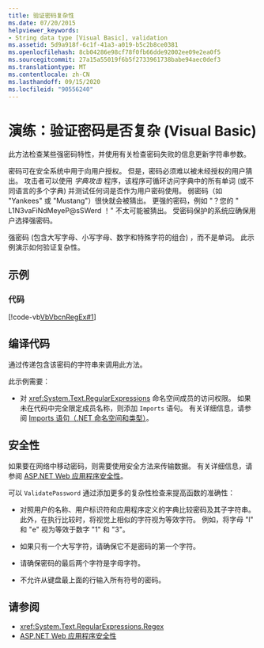 ```yaml
---
title: 验证密码复杂性
ms.date: 07/20/2015
helpviewer_keywords:
- String data type [Visual Basic], validation
ms.assetid: 5d9a918f-6c1f-41a3-a019-b5c2b8ce0381
ms.openlocfilehash: 8cb04286e98cf78f0fb66dde92002ee09e2ea0f5
ms.sourcegitcommit: 27a15a55019f6b5f2733961738babe94aec0def3
ms.translationtype: MT
ms.contentlocale: zh-CN
ms.lasthandoff: 09/15/2020
ms.locfileid: "90556240"
---
```

# <a name="walkthrough-validating-that-passwords-are-complex-visual-basic"></a>演练：验证密码是否复杂 (Visual Basic)
此方法检查某些强密码特性，并使用有关检查密码失败的信息更新字符串参数。  
  
 密码可在安全系统中用于向用户授权。 但是，密码必须难以被未经授权的用户猜出。 攻击者可以使用 *字典攻击* 程序，该程序可循环访问字典中的所有单词 (或不同语言的多个字典) 并测试任何词是否作为用户密码使用。 弱密码（如 "Yankees" 或 "Mustang"）很快就会被猜出。 更强的密码，例如 "？您的 " L1N3vaFiNdMeyeP@sSWerd ！" 不太可能被猜出。 受密码保护的系统应确保用户选择强密码。  
  
 强密码 (包含大写字母、小写字母、数字和特殊字符的组合) ，而不是单词。 此示例演示如何验证复杂性。  
  
## <a name="example"></a>示例  
  
### <a name="code"></a>代码  
 [!code-vb[VbVbcnRegEx#1](~/samples/snippets/visualbasic/VS_Snippets_VBCSharp/VbVbcnRegEx/VB/Class1.vb#1)]  
  
## <a name="compile-the-code"></a>编译代码  
 通过传递包含该密码的字符串来调用此方法。  
  
 此示例需要：  
  
- 对 <xref:System.Text.RegularExpressions> 命名空间成员的访问权限。 如果未在代码中完全限定成员名称，则添加 `Imports` 语句。 有关详细信息，请参阅 [Imports 语句（.NET 命名空间和类型）](../../../language-reference/statements/imports-statement-net-namespace-and-type.md)。  
  
## <a name="security"></a>安全性  
 如果要在网络中移动密码，则需要使用安全方法来传输数据。 有关详细信息，请参阅 [ASP.NET Web 应用程序安全性](/previous-versions/aspnet/330a99hc(v=vs.100))。
  
 可以 `ValidatePassword` 通过添加更多的复杂性检查来提高函数的准确性：  
  
- 对照用户的名称、用户标识符和应用程序定义的字典比较密码及其子字符串。 此外，在执行比较时，将视觉上相似的字符视为等效字符。 例如，将字母 "l" 和 "e" 视为等效于数字 "1" 和 "3"。  
  
- 如果只有一个大写字符，请确保它不是密码的第一个字符。  
  
- 请确保密码的最后两个字符是字母字符。  
  
- 不允许从键盘最上面的行输入所有符号的密码。  
  
## <a name="see-also"></a>请参阅

- <xref:System.Text.RegularExpressions.Regex>
- [ASP.NET Web 应用程序安全性](/previous-versions/aspnet/330a99hc(v=vs.100))
